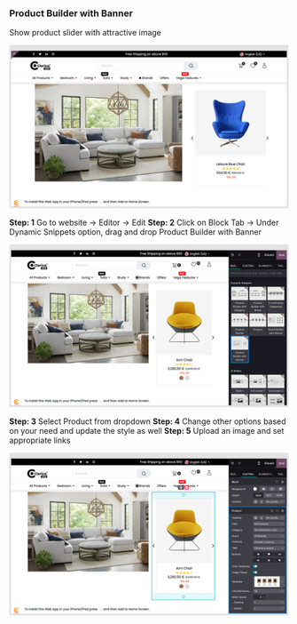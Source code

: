 
### Product Builder with Banner

Show product slider with attractive image

![](./images/pb22.png)

**Step: 1** Go to website -> Editor -> Edit
**Step: 2** Click on Block Tab -> Under Dynamic Snippets option, drag and drop Product Builder with Banner

![](./images/pb21.png)

**Step: 3** Select Product from dropdown
**Step: 4** Change other options based on your need and update the style as well
**Step: 5** Upload an image and set appropriate links

![](./images/pb23.png)